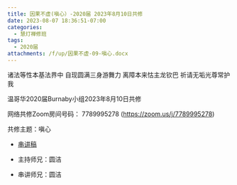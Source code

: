 ```yaml
---
title: 因果不虚(嗔心）-2020届 2023年8月10日共修
date: 2023-08-07 18:36:51-07:00
categories:
  - 慧灯禅修班
tags:
  - 2020届
attachments: /f/up/因果不虚-09-嗔心.docx
---
```

诸法等性本基法界中 自现圆满三身游舞力
离障本来怙主龙钦巴 祈请无垢光尊常护我

温哥华2020届Burnaby小组2023年8月10日共修

网络共修Zoom房间号码： 7789995278 (<https://zoom.us/j/7789995278>)

共修主题：嗔心
* [串讲稿](/f/up/因果不虚-09-嗔心.docx)

* 主持师兄：圆洁
* 串讲师兄：圆洁